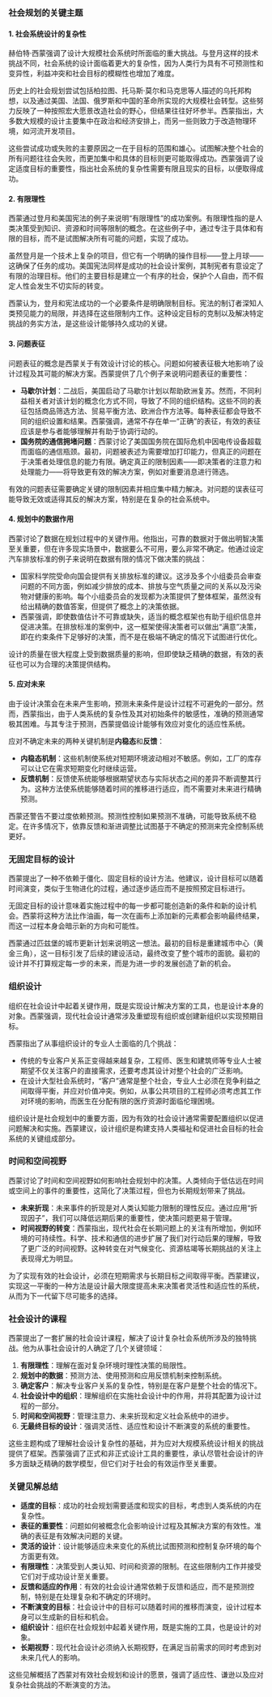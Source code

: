 ### 社会规划的关键主题

#### 1. 社会系统设计的复杂性
赫伯特·西蒙强调了设计大规模社会系统时所面临的重大挑战。与登月这样的技术挑战不同，社会系统的设计面临着更大的复杂性，因为人类行为具有不可预测性和变异性，利益冲突和社会目标的模糊性也增加了难度。

历史上的社会规划尝试包括柏拉图、托马斯·莫尔和马克思等人描述的乌托邦构想，以及通过美国、法国、俄罗斯和中国的革命所实现的大规模社会转型。这些努力反映了一种按照宏大愿景改造社会的野心，但结果往往好坏参半。西蒙指出，大多数大规模的设计主要集中在政治和经济安排上，而另一些则致力于改造物理环境，如河流开发项目。

这些尝试成功或失败的主要原因之一在于目标的范围和雄心。试图解决整个社会的所有问题往往会失败，而更加集中和具体的目标则更可能取得成功。西蒙强调了设定适度目标的重要性，指出社会系统的复杂性需要有限且现实的目标，以便取得成功。

#### 2. 有限理性
西蒙通过登月和美国宪法的例子来说明“有限理性”的成功案例。有限理性指的是人类决策受到知识、资源和时间等限制的概念。在这些例子中，通过专注于具体和有限的目标，而不是试图解决所有可能的问题，实现了成功。

虽然登月是一个技术上复杂的项目，但它有一个明确的操作目标——登上月球——这确保了任务的成功。美国宪法同样是成功的社会设计案例，其制宪者有意设定了有限的治理目标。他们的主要目标是建立一个有序的社会，保护个人自由，而不假定人性会发生不切实际的转变。

西蒙认为，登月和宪法成功的一个必要条件是明确限制目标。宪法的制订者深知人类预见能力的局限，并选择在这些限制内工作。这种设定目标的克制以及解决特定挑战的务实方法，是这些设计能够持久成功的关键。

#### 3. 问题表征
问题表征的概念是西蒙关于有效设计讨论的核心。问题如何被表征极大地影响了设计过程及其可能的解决方案。西蒙提供了几个例子来说明问题表征的重要性：

- **马歇尔计划**：二战后，美国启动了马歇尔计划以帮助欧洲复苏。然而，不同利益相关者对该计划的概念化方式不同，导致了不同的组织结构。这些不同的表征包括商品筛选方法、贸易平衡方法、欧洲合作方法等。每种表征都会导致不同的组织设置和结果。西蒙强调，通常不存在单一“正确”的表征，有效的表征应该是参与者能够理解并有助于协调行动的。
- **国务院的通信拥堵问题**：西蒙讨论了美国国务院在国际危机中因电传设备超载而面临的通信瓶颈。最初，问题被表述为需要增加打印能力，但真正的问题在于决策者处理信息的能力有限。确定真正的限制因素——即决策者的注意力和处理能力——将导致更有效的解决方案，例如对重要消息进行筛选。

有效的问题表征需要确定关键的限制因素并相应集中精力解决。对问题的误表征可能导致无效或适得其反的解决方案，特别是在复杂的社会系统中。

#### 4. 规划中的数据作用
西蒙讨论了数据在规划过程中的关键作用。他指出，可靠的数据对于做出明智决策至关重要，但在许多现实场景中，数据要么不可用，要么非常不确定。他通过设定汽车排放标准的例子来说明在数据有限的情况下做决策的挑战：

- 国家科学院受命向国会提供有关排放标准的建议。这涉及多个小组委员会审查问题的不同方面，例如减少排放的成本、排放与空气质量之间的关系以及污染物对健康的影响。每个小组委员会的发现都为决策提供了整体框架，虽然没有给出精确的数值答案，但提供了概念上的决策依据。
- 西蒙强调，即使数值估计不可靠或缺失，适当的概念框架也有助于组织信息并促进决策。在排放标准的案例中，这一框架使得决策者可以做出“满意”决策，即在约束条件下足够好的决策，而不是在极端不确定的情况下试图进行优化。

设计的质量在很大程度上受到数据质量的影响，但即使缺乏精确的数据，有效的表征也可以为合理的决策提供结构。

#### 5. 应对未来
由于设计决策会在未来产生影响，预测未来条件是设计过程不可避免的一部分。然而，西蒙指出，由于人类系统的复杂性及其对初始条件的敏感性，准确的预测通常极其困难。与其专注于预测，西蒙提倡设计能够有效应对变化的适应性系统。

应对不确定未来的两种关键机制是**内稳态**和**反馈**：
- **内稳态机制**：这些机制使系统对短期环境波动相对不敏感。例如，工厂的库存可以让它在需求短期变化时继续运营。
- **反馈机制**：反馈使系统能够根据期望状态与实际状态之间的差异不断调整其行为。这种方法使系统能够随着时间的推移进行适应，而不需要对未来进行精确预测。

西蒙还警告不要过度依赖预测。预测性控制如果预测不准确，可能导致系统不稳定。在许多情况下，依靠反馈和渐进调整比试图基于不确定的预测来完全控制系统更好。

### 无固定目标的设计
西蒙提出了一种不依赖于僵化、固定目标的设计方法。他建议，设计目标可以随着时间演变，类似于生物进化的过程，通过逐步适应而不是按照预定目标进行。

无固定目标的设计意味着实施过程中的每一步都可能创造新的条件和新的设计机会。西蒙将这种方法比作油画，每一次在画布上添加新的元素都会影响最终结果，而这一过程本身会暗示新的方向和可能性。

西蒙通过匹兹堡的城市更新计划来说明这一想法。最初的目标是重建城市中心（黄金三角），这一目标引发了后续的建设活动，最终改变了整个城市的面貌。最初的设计并不打算规定每一步的未来，而是为进一步的发展创造了新的机会。

### 组织设计
组织在社会设计中起着关键作用，既是实现设计解决方案的工具，也是设计本身的对象。西蒙强调，现代社会设计通常涉及重塑现有组织或创建新组织以实现预期目标。

西蒙指出了从事组织设计的专业人士面临的几个挑战：
- 传统的专业客户关系正变得越来越复杂，工程师、医生和建筑师等专业人士被期望不仅关注客户的直接需求，还要考虑其设计对整个社会的广泛影响。
- 在设计大型社会系统时，“客户”通常是整个社会，专业人士必须在竞争利益之间取得平衡，并应对价值冲突。例如，从事公共项目的工程师必须考虑其工作对环境的影响，而医生在分配有限的医疗资源时面临伦理困境。

组织设计是社会规划中的重要方面，因为有效的社会设计通常需要配置组织以促进问题解决和实施。西蒙建议，设计组织是构建支持人类福祉和促进社会目标的社会系统的关键组成部分。

### 时间和空间视野
西蒙讨论了时间和空间视野如何影响社会规划中的决策。人类倾向于低估远在时间或空间上的事件的重要性，这简化了决策过程，但也为长期规划带来了挑战。

- **未来折现**：未来事件的折现是对人类认知能力限制的理性反应。通过应用“折现因子”，我们可以降低远期后果的重要性，使决策问题更易于管理。
- **时间视野的转变**：西蒙指出，现代社会在长期问题上的关注有所增加，例如环境的可持续性。科学、技术和通信的进步扩展了我们对行动后果的理解，导致了更广泛的时间视野。这种转变在对气候变化、资源枯竭等长期挑战的关注上表现得尤为明显。

为了实现有效的社会设计，必须在短期需求与长期目标之间取得平衡。西蒙建议，实现这一平衡的一种方法是设计最大限度提高未来决策者灵活性和适应性的系统，从而为下一代留下尽可能多的选择。

### 社会设计的课程
西蒙提出了一套扩展的社会设计课程，解决了设计复杂社会系统所涉及的独特挑战。他为从事社会设计的人确定了几个关键领域：

1. **有限理性**：理解在面对复杂环境时理性决策的局限性。
2. **规划中的数据**：预测方法、使用预测和应用反馈机制来控制系统。
3. **确定客户**：解决专业客户关系的复杂性，特别是在客户是整个社会的情况下。
4. **社会设计中的组织**：理解组织在实施社会设计中的作用，并将其配置为设计过程的一部分。
5. **时间和空间视野**：管理注意力、未来折现和定义社会系统中的进步。
6. **无最终目标的设计**：强调灵活性、适应性和设计不断演变的系统的重要性。

这些主题构成了理解社会设计复杂性的基础，并为应对大规模系统设计相关的挑战提供了框架。西蒙强调了正式和非正式设计工具的重要性，承认尽管社会设计的许多方面缺乏精确的数学模型，但它们对于社会的有效运作至关重要。

### 关键见解总结
- **适度的目标**：成功的社会规划需要适度和现实的目标，考虑到人类系统的内在复杂性。
- **表征的重要性**：问题如何被概念化会影响设计过程及其解决方案的有效性。准确的表征是有效解决问题的关键。
- **灵活的设计**：设计能够适应未来变化的系统比试图预测和控制复杂环境的每个方面更有效。
- **有限理性**：决策受到人类认知、时间和资源的限制。在这些限制内工作并接受它们对于成功设计至关重要。
- **反馈和适应的作用**：有效的社会设计通常依赖于反馈和适应，而不是预测控制，特别是在处理复杂和不确定的环境时。
- **不断演变的目标**：社会设计中的目标可以随着时间的推移而演变，设计过程本身可以生成新的目标和机会。
- **组织设计**：组织在社会规划中起着关键作用，既是实施的工具，也是设计的对象。
- **长期视野**：现代社会设计必须纳入长期视野，在满足当前需求的同时考虑到对未来几代人的影响。

这些见解概括了西蒙对有效社会规划和设计的愿景，强调了适应性、谦逊以及应对复杂社会挑战的不断演变的方法。